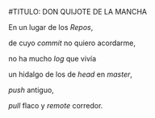 #TITULO: DON QUIJOTE DE LA MANCHA

<p>En un lugar de los <em>Repos</em>,</p>
<p>de cuyo <em>commit</em> no quiero acordarme,</p>
<p>no ha mucho <em>log</em> que vivía</p>
<p>un hidalgo de los de <em>head</em> en <em>master</em>,</p>
<p><em>push</em> antiguo,</p>
<p><em>pull</em> flaco y <em>remote</em> corredor.</p>
